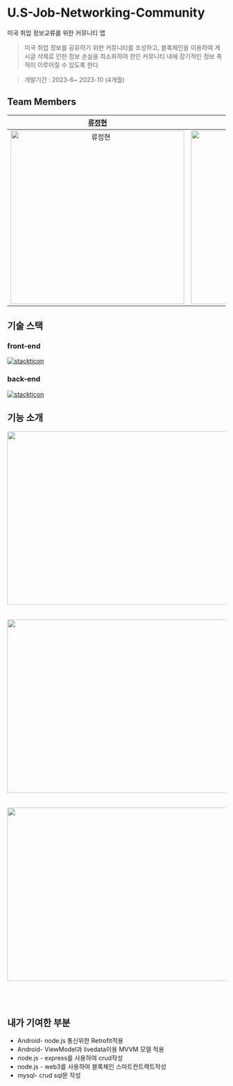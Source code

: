 # U.S-Job-Networking-Community
미국 취업 정보교류를 위한 커뮤니티 앱

>미국 취업 정보를 공유하기 위한 커뮤니티를 조성하고, 블록체인을 이용하여 게시글 삭제로 인한 정보 손실을 최소화하여 한인 커뮤니티 내에 장기적인 정보 축적이 이루어질 수 있도록 한다

>개발기간 : 2023-6~ 2023-10 (4개월)
>
## Team Members
[류정현](https://github.com/JungHyun-Ryoo)| [이경수](https://github.com/qwelks) | [김민지](https://github.com/min20ta)
| :-----: | :-----: | :------: |
| <img src="https://avatars.githubusercontent.com/u/109725457?v=4" width=400px alt="류정현"/> | <img src="https://avatars.githubusercontent.com/u/134033584?v=4" width=400px alt="이경수"/> | <img src="https://avatars.githubusercontent.com/u/127599615?v=4" width=400px alt="김민지"/> |

## 기술 스택
### front-end
[![stackticon](https://firebasestorage.googleapis.com/v0/b/stackticon-81399.appspot.com/o/images%2F1725374901355?alt=media&token=130724f5-9236-42ed-b894-bbbc44721cad)](https://github.com/msdio/stackticon)
### back-end
[![stackticon](https://firebasestorage.googleapis.com/v0/b/stackticon-81399.appspot.com/o/images%2F1725375000168?alt=media&token=be866dec-3149-4219-a79b-4e3d0c383dff)](https://github.com/msdio/stackticon)

## 기능 소개
<img src="https://github.com/user-attachments/assets/186a7195-1930-40b7-af7f-872d162cce1b" width="750" height="400"/>
<br/>
<br/>
<br/>

<img src="https://github.com/user-attachments/assets/d5deef2c-1543-4cc0-a2e4-29ad81b404ba" width="750" height="400"/>
<br/>
<br/>
<br/>
<img src="https://github.com/user-attachments/assets/a6963af5-6c1f-45d1-bd53-b951b2403ad6" width="650" height="400"/>
<br/>
<br/>
<br/>
<br/>

## 내가 기여한 부분
- Android- node.js 통신위한 Retrofit적용
- Android- ViewModel과 livedata이용 MVVM 모델 적용
- node.js - express를 사용하여 crud작성
- node.js - web3를 사용하여 블록체인 스마트컨트랙트작성
- mysql- crud sql문 작성

